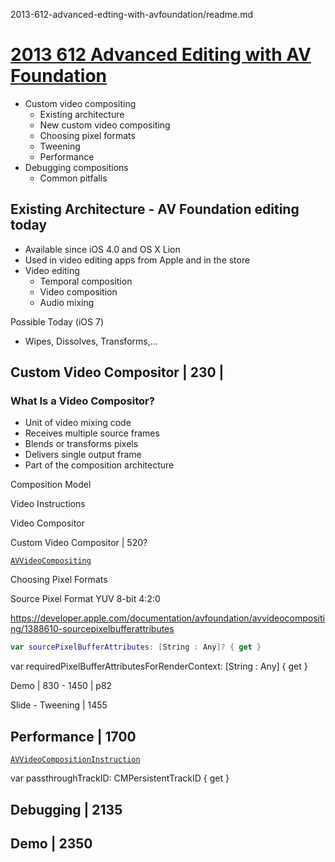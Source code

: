 2013-612-advanced-edting-with-avfoundation/readme.md


# [2013 612 Advanced Editing with AV Foundation](https://developer.apple.com/videos/play/wwdc2013/612/)


- Custom video compositing
  - Existing architecture
  - New custom video compositing
  - Choosing pixel formats
  - Tweening
  - Performance
- Debugging compositions
  - Common pitfalls



## Existing Architecture - AV Foundation editing today
- Available since iOS 4.0 and OS X Lion
- Used in video editing apps from Apple and in the store
- Video editing
  - Temporal composition 
  - Video composition
  - Audio mixing

Possible Today (iOS 7)

- Wipes, Dissolves, Transforms,...

## Custom Video Compositor | 230 | 




### What Is a Video Compositor?

- Unit of video mixing code
- Receives multiple source frames
- Blends or transforms pixels
- Delivers single output frame
- Part of the composition architecture







Composition Model

Video Instructions

Video Compositor

Custom Video Compositor | 520?


[`AVVideoCompositing`](https://developer.apple.com/documentation/avfoundation/avvideocompositing)




Choosing Pixel Formats

Source Pixel Format YUV 8-bit 4:2:0

https://developer.apple.com/documentation/avfoundation/avvideocompositing/1388610-sourcepixelbufferattributes

```swift
var sourcePixelBufferAttributes: [String : Any]? { get }
```

var requiredPixelBufferAttributesForRenderContext: [String : Any] { get }

Demo | 830  - 1450 | p82

Slide - Tweening | 1455



## Performance | 1700

[`AVVideoCompositionInstruction`](https://developer.apple.com/documentation/avfoundation/avvideocompositioninstruction)


var passthroughTrackID: CMPersistentTrackID { get }




## Debugging | 2135 


## Demo | 2350


